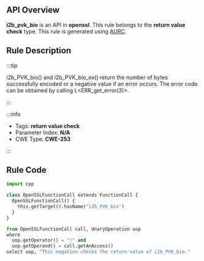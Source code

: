 ---
---


## API Overview
**i2b_pvk_bio** is an API in **openssl**. This rule belongs to the **return value check** type. This rule is generated using [AURC](../../tools/AURC).
## Rule Description

:::tip

i2b_PVK_bio() and i2b_PVK_bio_ex() return the number of bytes successfully encoded or a negative value if an error occurs. The error code can be obtained by calling L\<ERR_get_error(3)\>.

:::

:::info

- Tags: **return value check**
- Parameter Index: **N/A**
- CWE Type: **CWE-253**

:::

## Rule Code
```python
import cpp

class OpenSSLFunctionCall extends FunctionCall {
  OpenSSLFunctionCall() {
    this.getTarget().hasName("i2b_PVK_bio")
  }
}

from OpenSSLFunctionCall call, UnaryOperation uop
where
  uop.getOperator() = "!" and
  uop.getOperand() = call.getAnAccess()
select uop, "This negation checks the return value of i2b_PVK_bio."
```